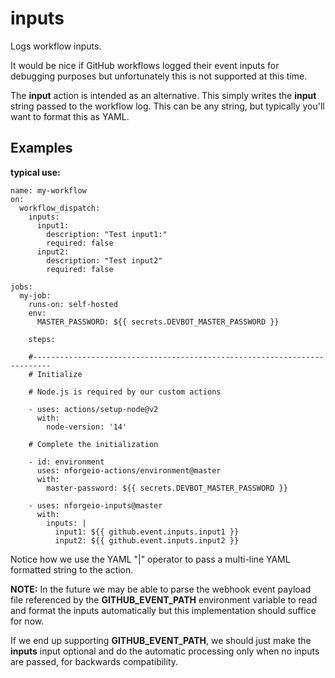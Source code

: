 # inputs

Logs workflow inputs.

It would be nice if GitHub workflows logged their event inputs for debugging purposes but unfortunately
this is not supported at this time.

The **input** action is intended as an alternative.  This simply writes the **input** string passed to
the workflow log.  This can be any string, but typically you'll want to format this as YAML.

## Examples

**typical use:**
```
name: my-workflow
on: 
  workflow_dispatch:
    inputs:
      input1:
        description: "Test input1:"
        required: false
      input2:
        description: "Test input2"
        required: false

jobs:
  my-job:
    runs-on: self-hosted
    env:
      MASTER_PASSWORD: ${{ secrets.DEVBOT_MASTER_PASSWORD }}

    steps:

    #--------------------------------------------------------------------------
    # Initialize

    # Node.js is required by our custom actions

    - uses: actions/setup-node@v2
      with:
        node-version: '14'    

    # Complete the initialization

    - id: environment
      uses: nforgeio-actions/environment@master
      with:
        master-password: ${{ secrets.DEVBOT_MASTER_PASSWORD }}

    - uses: nforgeio-inputs@master
      with:
        inputs: |
          input1: ${{ github.event.inputs.input1 }}
          input2: ${{ github.event.inputs.input2 }}
```

Notice how we use the YAML "|" operator to pass a multi-line YAML formatted string to the action.

**NOTE:** In the future we may be able to parse the webhook event payload file referenced by the
**GITHUB_EVENT_PATH** environment variable to read and format the inputs automatically but this
implementation should suffice for now.

If we end up supporting **GITHUB_EVENT_PATH**, we should just make the **inputs** input optional
and do the automatic processing only when no inputs are passed, for backwards compatibility.
